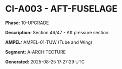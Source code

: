 # CI-A003 - AFT-FUSELAGE

**Phase:** 10-UPGRADE

**Description:** Section 46/47 - Aft pressure section

**AMPEL:** AMPEL-01-TUW (Tube and Wing)

**Segment:** A-ARCHITECTURE

**Generated:** 2025-08-25 17:27:29 UTC

